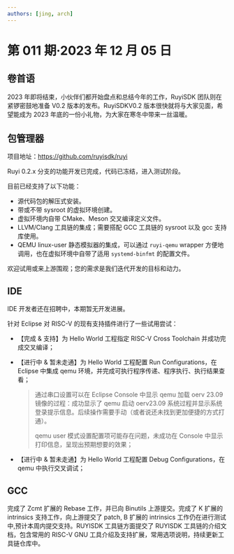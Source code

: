 ```yaml
---
authors: [jing, arch]
---
```


# 第 011 期·2023 年 12 月 05 日

## 卷首语

2023 年即将结束，小伙伴们都开始盘点和总结今年的工作，RuyiSDK 团队则在紧锣密鼓地准备 V0.2 版本的发布。RuyiSDKV0.2 版本很快就将与大家见面，希望能成为 2023 年底的一份小礼物，为大家在寒冬中带来一丝温暖。

## 包管理器

项目地址：https://github.com/ruyisdk/ruyi

Ruyi 0.2.x 分支的功能开发已完成，代码已冻结，进入测试阶段。

目前已经支持了以下功能：

- 源代码包的解压式安装。
- 带或不带 sysroot 的虚拟环境创建。
- 虚拟环境内自带 CMake、Meson 交叉编译定义文件。
- LLVM/Clang 工具链的集成；需要搭配 GCC 工具链的 sysroot 以及 gcc 支持库使用。
- QEMU linux-user 静态模拟器的集成，可以通过 `ruyi-qemu` wrapper 方便地调用，也在虚拟环境中自带了适用 `systemd-binfmt` 的配置文件。

欢迎试用或来上游围观；您的需求是我们迭代开发的目标和动力。

## IDE

IDE 开发者还在招聘中，本期暂无开发进展。

针对 Eclipse 对 RISC-V 的现有支持插件进行了一些试用尝试：

- 【完成 & 支持】为 Hello World 工程指定 RISC-V Cross Toolchain 并成功完成交叉编译；

- 【进行中 & 暂未走通】为 Hello World 工程配置 Run Configurations，在 Eclipse 中集成 qemu 环境，并完成可执行程序传递、程序执行、执行结果查看；

  > 通过串口设置可以在 Eclipse Console 中显示 qemu 加载 oerv 23.09 镜像的过程：成功显示了 qemu 启动 oerv23.09 系统过程并显示系统登录提示信息。后续操作需要手动（或者说还未找到更加便捷的方式打通）。
  >
  > qemu user 模式设置配置项可能存在问题，未成功在 Console 中显示打印信息，呈现出预期想要的效果；

- 【进行中 & 暂未走通】为 Hello World 工程配置 Debug Configurations，在 qemu 中执行交叉调试；

## GCC

完成了 Zcmt 扩展的 Rebase 工作，并已向 Binutils 上游提交。完成了 K 扩展的 intrinsics 支持工作，向上游提交了 patch, B 扩展的 intrinsics 工作仍在进行测试中,预计本周内提交支持。RUYISDK 工具链方面提交了 RUYISDK 工具链的介绍文档，包含常用的 RISC-V GNU 工具介绍及支持扩展，常用选项说明，持续更新工具链仓库中。
